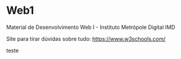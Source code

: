 # Web1
Material de Desenvolvimento Web I - Instituto Metrópole Digital IMD

Site para tirar dúvidas sobre tudo: https://www.w3schools.com/

teste
